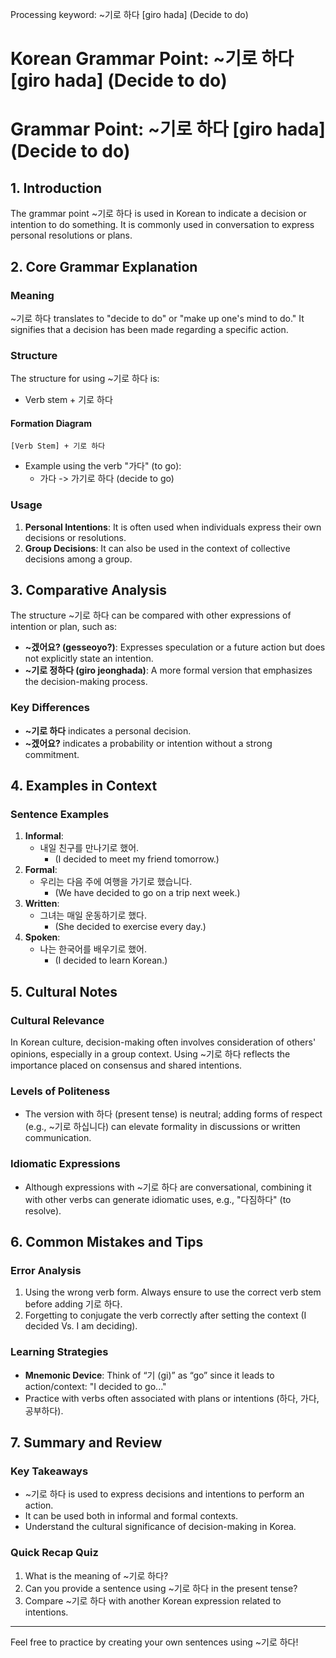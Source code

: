 Processing keyword: ~기로 하다 [giro hada] (Decide to do)
# Korean Grammar Point: ~기로 하다 [giro hada] (Decide to do)
# Grammar Point: ~기로 하다 [giro hada] (Decide to do)
## 1. Introduction
The grammar point ~기로 하다 is used in Korean to indicate a decision or intention to do something. It is commonly used in conversation to express personal resolutions or plans.
## 2. Core Grammar Explanation
### Meaning
~기로 하다 translates to "decide to do" or "make up one's mind to do." It signifies that a decision has been made regarding a specific action.
### Structure
The structure for using ~기로 하다 is:
- Verb stem + 기로 하다
#### Formation Diagram
```
[Verb Stem] + 기로 하다
```
- Example using the verb "가다" (to go):
  - 가다 -> 가기로 하다 (decide to go)
### Usage
1. **Personal Intentions**: It is often used when individuals express their own decisions or resolutions.
2. **Group Decisions**: It can also be used in the context of collective decisions among a group.
## 3. Comparative Analysis
The structure ~기로 하다 can be compared with other expressions of intention or plan, such as:
- **~겠어요? (gesseoyo?)**: Expresses speculation or a future action but does not explicitly state an intention.
- **~기로 정하다 (giro jeonghada)**: A more formal version that emphasizes the decision-making process.
### Key Differences
- **~기로 하다** indicates a personal decision.
- **~겠어요?** indicates a probability or intention without a strong commitment.
  
## 4. Examples in Context
### Sentence Examples
1. **Informal**: 
   - 내일 친구를 만나기로 했어. 
     - (I decided to meet my friend tomorrow.)
2. **Formal**: 
   - 우리는 다음 주에 여행을 가기로 했습니다. 
     - (We have decided to go on a trip next week.)
3. **Written**: 
   - 그녀는 매일 운동하기로 했다. 
     - (She decided to exercise every day.)
4. **Spoken**: 
   - 나는 한국어를 배우기로 했어. 
     - (I decided to learn Korean.)
## 5. Cultural Notes
### Cultural Relevance
In Korean culture, decision-making often involves consideration of others' opinions, especially in a group context. Using ~기로 하다 reflects the importance placed on consensus and shared intentions.
### Levels of Politeness
- The version with 하다 (present tense) is neutral; adding forms of respect (e.g., ~기로 하십니다) can elevate formality in discussions or written communication.
### Idiomatic Expressions
- Although expressions with ~기로 하다 are conversational, combining it with other verbs can generate idiomatic uses, e.g., "다짐하다" (to resolve).
## 6. Common Mistakes and Tips
### Error Analysis
1. Using the wrong verb form. Always ensure to use the correct verb stem before adding 기로 하다.
2. Forgetting to conjugate the verb correctly after setting the context (I decided Vs. I am deciding).
### Learning Strategies
- **Mnemonic Device**: Think of “기 (gi)” as “go” since it leads to action/context: "I decided to go..."
- Practice with verbs often associated with plans or intentions (하다, 가다, 공부하다).
## 7. Summary and Review
### Key Takeaways
- ~기로 하다 is used to express decisions and intentions to perform an action.
- It can be used both in informal and formal contexts.
- Understand the cultural significance of decision-making in Korea.
### Quick Recap Quiz
1. What is the meaning of ~기로 하다?
2. Can you provide a sentence using ~기로 하다 in the present tense?
3. Compare ~기로 하다 with another Korean expression related to intentions. 
--- 
Feel free to practice by creating your own sentences using ~기로 하다!
